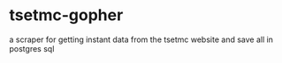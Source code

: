 # tsetmc-gopher
a scraper for getting instant data from the tsetmc website and save all in postgres sql
